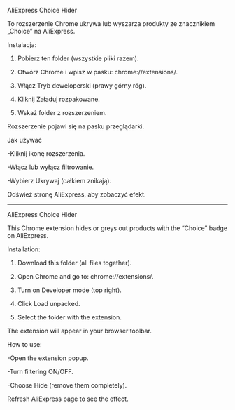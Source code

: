 

AliExpress Choice Hider

To rozszerzenie Chrome ukrywa lub wyszarza produkty ze znacznikiem „Choice” na AliExpress.

Instalacja:

1. Pobierz ten folder (wszystkie pliki razem).

2. Otwórz Chrome i wpisz w pasku: chrome://extensions/.

3. Włącz Tryb deweloperski (prawy górny róg).

4. Kliknij Załaduj rozpakowane.

5. Wskaż folder z rozszerzeniem.

Rozszerzenie pojawi się na pasku przeglądarki.

Jak używać

-Kliknij ikonę rozszerzenia.

-Włącz lub wyłącz filtrowanie.

-Wybierz Ukrywaj (całkiem znikają).

Odśwież stronę AliExpress, aby zobaczyć efekt.


------------------------------------------------------------------------------------------------------

AliExpress Choice Hider

This Chrome extension hides or greys out products with the “Choice” badge on AliExpress.

Installation:

1. Download this folder (all files together).

2. Open Chrome and go to: chrome://extensions/.

3. Turn on Developer mode (top right).

4. Click Load unpacked.

5. Select the folder with the extension.

The extension will appear in your browser toolbar.

How to use:

-Open the extension popup.

-Turn filtering ON/OFF.

-Choose Hide (remove them completely).

Refresh AliExpress page to see the effect.

